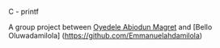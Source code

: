 C - printf

A group project between [Oyedele Abiodun Magret](https://github.com/Magret1730) and 
[Bello Oluwadamilola] (https://github.com/Emmanuelahdamilola)
